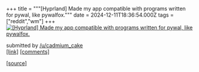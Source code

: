+++
title = """[Hyprland] Made my app compatible with programs written for pywal, like pywalfox."""
date = 2024-12-11T18:36:54.000Z
tags = ["reddit","wm"]
+++
[![[Hyprland] Made my app compatible with programs written for pywal, like pywalfox.](https://b.thumbs.redditmedia.com/0QRBhjfQMs5FnK_iCXQpccCIjrsE9RaPSAizPxIyuLY.jpg "[Hyprland] Made my app compatible with programs written for pywal, like pywalfox.")](https://www.reddit.com/r/unixporn/comments/1hc0hwk/hyprland_made_my_app_compatible_with_programs/)

submitted by [/u/cadmium\_cake](https://www.reddit.com/user/cadmium_cake)  
[\[link\]](https://www.reddit.com/gallery/1hc0hwk) [\[comments\]](https://www.reddit.com/r/unixporn/comments/1hc0hwk/hyprland_made_my_app_compatible_with_programs/)

[[source]](https://www.reddit.com/r/unixporn/comments/1hc0hwk/hyprland_made_my_app_compatible_with_programs/)
